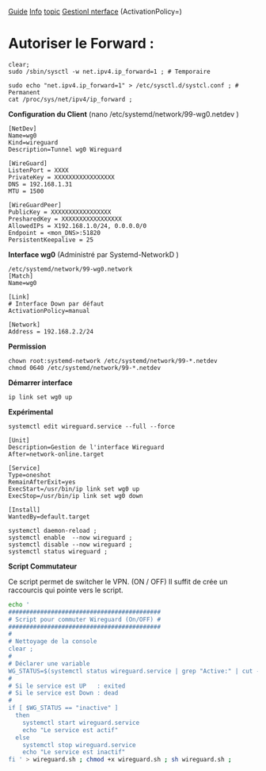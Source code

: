 [Guide](https://www.freedesktop.org/software/systemd/man/systemd.network.html)
[Info](https://github.com/systemd/systemd/blob/a2088fd025deb90839c909829e27eece40f7fce4/NEWS)
[topic](https://qastack.fr/server/753977/how-to-properly-permanent-enable-ip-forwarding-in-linux-with-systemd)
[GestionI nterface](https://man.archlinux.org/man/systemd.network.5) (ActivationPolicy=)

# Autoriser le Forward :
```
clear;
sudo /sbin/sysctl -w net.ipv4.ip_forward=1 ; # Temporaire

sudo echo "net.ipv4.ip_forward=1" > /etc/sysctl.d/systcl.conf ; # Permanent
cat /proc/sys/net/ipv4/ip_forward ; 
```

**Configuration du Client** (nano /etc/systemd/network/99-wg0.netdev )
```
[NetDev]
Name=wg0
Kind=wireguard
Description=Tunnel wg0 Wireguard

[WireGuard]
ListenPort = XXXX
PrivateKey = XXXXXXXXXXXXXXXXX
DNS = 192.168.1.31
MTU = 1500

[WireGuardPeer]
PublicKey = XXXXXXXXXXXXXXXXX
PresharedKey = XXXXXXXXXXXXXXXXX
AllowedIPs = X192.168.1.0/24, 0.0.0.0/0
Endpoint = <mon_DNS>:51820
PersistentKeepalive = 25
```


**Interface wg0** (Administré par Systemd-NetworkD )
```
/etc/systemd/network/99-wg0.network
[Match]
Name=wg0

[Link]
# Interface Down par défaut
ActivationPolicy=manual

[Network]
Address = 192.168.2.2/24
```

**Permission**
```
chown root:systemd-network /etc/systemd/network/99-*.netdev
chmod 0640 /etc/systemd/network/99-*.netdev
```

**Démarrer interface**
```
ip link set wg0 up
```


**Expérimental**
```
systemctl edit wireguard.service --full --force
```


```
[Unit]
Description=Gestion de l'interface Wireguard
After=network-online.target

[Service]
Type=oneshot
RemainAfterExit=yes
ExecStart=/usr/bin/ip link set wg0 up
ExecStop=/usr/bin/ip link set wg0 down

[Install]
WantedBy=default.target

systemctl daemon-reload ;
systemctl enable  --now wireguard ;
systemctl disable --now wireguard ;
systemctl status wireguard ;
```


**Script Commutateur**

Ce script permet de switcher le VPN. (ON / OFF)
Il suffit de crée un raccourcis qui pointe vers le script.

````bash
echo '
###########################################
# Script pour commuter Wireguard (On/OFF) #
###########################################
#
# Nettoyage de la console
clear ;
#
# Déclarer une variable
WG_STATUS=$(systemctl status wireguard.service | grep "Active:" | cut -c14-50 | cut -d "(" -f 1)
#
# Si le service est UP   : exited
# Si le service est Down : dead
#
if [ $WG_STATUS == "inactive" ]
  then
    systemctl start wireguard.service 
    echo "Le service est actif"
  else
    systemctl stop wireguard.service
    echo "Le service est inactif"
fi ' > wireguard.sh ; chmod +x wireguard.sh ; sh wireguard.sh ;
````
